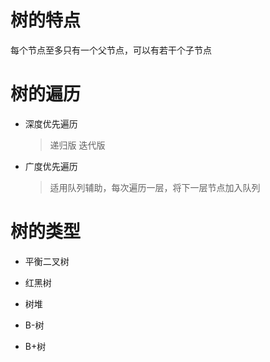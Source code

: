 # 树的特点
每个节点至多只有一个父节点，可以有若干个子节点

# 树的遍历
- 深度优先遍历
    > 递归版
    > 迭代版
- 广度优先遍历
    > 适用队列辅助，每次遍历一层，将下一层节点加入队列
    
# 树的类型
- 平衡二叉树

- 红黑树

- 树堆

- B-树

- B+树